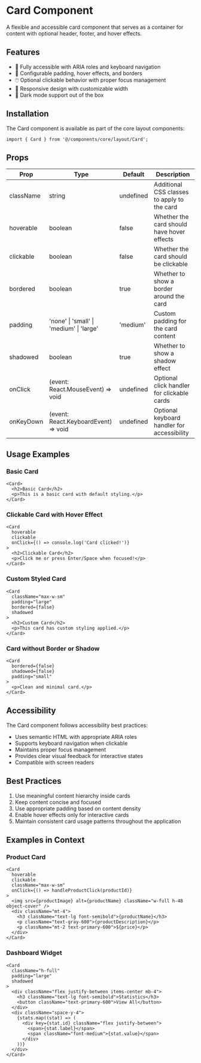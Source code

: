# Card Component

A flexible and accessible card component that serves as a container for content with optional header, footer, and hover effects.

## Features

- 🎯 Fully accessible with ARIA roles and keyboard navigation
- 🎨 Configurable padding, hover effects, and borders
- 🖱️ Optional clickable behavior with proper focus management
- 📱 Responsive design with customizable width
- 🌙 Dark mode support out of the box

## Installation

The Card component is available as part of the core layout components:

```tsx
import { Card } from '@/components/core/layout/Card';
```

## Props

| Prop | Type | Default | Description |
|------|------|---------|-------------|
| className | string | undefined | Additional CSS classes to apply to the card |
| hoverable | boolean | false | Whether the card should have hover effects |
| clickable | boolean | false | Whether the card should be clickable |
| bordered | boolean | true | Whether to show a border around the card |
| padding | 'none' \| 'small' \| 'medium' \| 'large' | 'medium' | Custom padding for the card content |
| shadowed | boolean | true | Whether to show a shadow effect |
| onClick | (event: React.MouseEvent<HTMLDivElement>) => void | undefined | Optional click handler for clickable cards |
| onKeyDown | (event: React.KeyboardEvent<HTMLDivElement>) => void | undefined | Optional keyboard handler for accessibility |

## Usage Examples

### Basic Card

```tsx
<Card>
  <h2>Basic Card</h2>
  <p>This is a basic card with default styling.</p>
</Card>
```

### Clickable Card with Hover Effect

```tsx
<Card
  hoverable
  clickable
  onClick={() => console.log('Card clicked!')}
>
  <h2>Clickable Card</h2>
  <p>Click me or press Enter/Space when focused!</p>
</Card>
```

### Custom Styled Card

```tsx
<Card
  className="max-w-sm"
  padding="large"
  bordered={false}
  shadowed
>
  <h2>Custom Card</h2>
  <p>This card has custom styling applied.</p>
</Card>
```

### Card without Border or Shadow

```tsx
<Card
  bordered={false}
  shadowed={false}
  padding="small"
>
  <p>Clean and minimal card.</p>
</Card>
```

## Accessibility

The Card component follows accessibility best practices:

- Uses semantic HTML with appropriate ARIA roles
- Supports keyboard navigation when clickable
- Maintains proper focus management
- Provides clear visual feedback for interactive states
- Compatible with screen readers

## Best Practices

1. Use meaningful content hierarchy inside cards
2. Keep content concise and focused
3. Use appropriate padding based on content density
4. Enable hover effects only for interactive cards
5. Maintain consistent card usage patterns throughout the application

## Examples in Context

### Product Card

```tsx
<Card
  hoverable
  clickable
  className="max-w-sm"
  onClick={() => handleProductClick(productId)}
>
  <img src={productImage} alt={productName} className="w-full h-48 object-cover" />
  <div className="mt-4">
    <h3 className="text-lg font-semibold">{productName}</h3>
    <p className="text-gray-600">{productDescription}</p>
    <p className="mt-2 text-primary-600">${price}</p>
  </div>
</Card>
```

### Dashboard Widget

```tsx
<Card
  className="h-full"
  padding="large"
  shadowed
>
  <div className="flex justify-between items-center mb-4">
    <h3 className="text-lg font-semibold">Statistics</h3>
    <button className="text-primary-600">View All</button>
  </div>
  <div className="space-y-4">
    {stats.map((stat) => (
      <div key={stat.id} className="flex justify-between">
        <span>{stat.label}</span>
        <span className="font-medium">{stat.value}</span>
      </div>
    ))}
  </div>
</Card>
```
